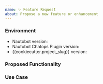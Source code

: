 ```yaml
---
name: ✨ Feature Request
about: Propose a new feature or enhancement
---
```


### Environment

- Nautobot version: <!-- Example: {{cookiecutter.min_nautobot_version}} -->
- Nautobot Chatops Plugin version: <!-- Example: 1.3.0 -->
- {{cookiecutter.project_slug}} version: <!-- Example: {{cookiecutter.version}} -->

<!--
    Describe in detail the new functionality you are proposing.
-->

### Proposed Functionality

<!--
    Convey an example use case for your proposed feature. Write from the
    perspective of a user who would benefit from the proposed
    functionality and describe how.
--->

### Use Case
